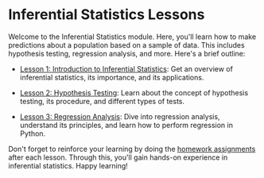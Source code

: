 # Inferential Statistics Lessons

Welcome to the Inferential Statistics module. Here, you'll learn how to make predictions about a population based on a sample of data. This includes hypothesis testing, regression analysis, and more. Here's a brief outline:

- [Lesson 1: Introduction to Inferential Statistics](./lessons/lesson1.md): Get an overview of inferential statistics, its importance, and its applications.

- [Lesson 2: Hypothesis Testing](./lessons/lesson2.md): Learn about the concept of hypothesis testing, its procedure, and different types of tests.

- [Lesson 3: Regression Analysis](./lessons/lesson3.md): Dive into regression analysis, understand its principles, and learn how to perform regression in Python.

Don't forget to reinforce your learning by doing the [homework assignments](./homework/) after each lesson. Through this, you'll gain hands-on experience in inferential statistics. Happy learning!
